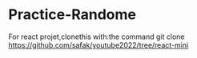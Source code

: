 # Practice-Randome

For react projet,clonethis
with:the command git clone
https://github.com/safak/youtube2022/tree/react-mini
